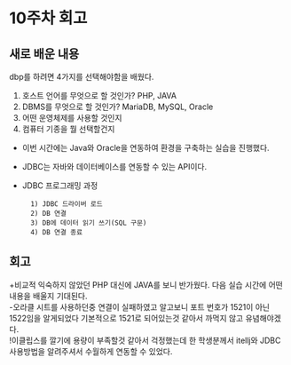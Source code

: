 # 10주차 회고
## 새로 배운 내용
dbp를 하려면 4가지를 선택해야함을 배웠다.<br>
1. 호스트 언어를 무엇으로 할 것인가? PHP, JAVA<br>
2. DBMS를 무엇으로 할 것인가? MariaDB, MySQL, Oracle<br>
3. 어떤 운영체제를 사용할 것인지<br>
4. 컴퓨터 기종을 뭘 선택할건지<br>

- 이번 시간에는 Java와 Oracle을 연동하여 환경을 구축하는 실습을 진행했다. <br>
- JDBC는 자바와 데이터베이스를 연동할 수 있는 API이다.<br>
- JDBC 프로그래밍 과정<br>

        1) JDBC 드라이버 로드
        2) DB 연결
        3) DB에 데이터 읽기 쓰기(SQL 구문)
        4) DB 연결 종료
         

## 회고
+비교적 익숙하지 않았던 PHP 대신에 JAVA를 보니 반가웠다. 다음 실습 시간에 어떤 내용을 배울지 기대된다.<br>
-오라클 시트를 사용하던중 연결이 실패하였고 알고보니 포트 번호가 1521이 아닌 1522임을 알게되었다 기본적으로 1521로 되어있는것 같아서 까먹지 않고 유념해야겠다.<br>
!이클립스를 깔기에 용량이 부족할것 같아서 걱정했는데 한 학생분께서 itellj와 JDBC 사용방법을 알려주셔서 수월하게 연동할 수 있었다. <br>
